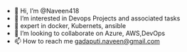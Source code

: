 - 👋 Hi, I’m @Naveen418
- 👀 I’m interested in Devops Projects and associated tasks
- 🌱 expert in docker, Kubernets, ansible
- 💞️ I’m looking to collaborate on Azure, AWS,DevOps
- 📫 How to reach me gadaputi.naveen@gmail.com

<!---
Naveen418/Naveen418 is a ✨ special ✨ repository because its `README.md` (this file) appears on your GitHub profile.
You can click the Preview link to take a look at your changes.
--->
